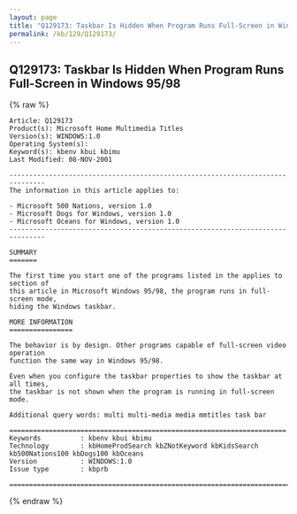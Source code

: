 ```yaml
---
layout: page
title: "Q129173: Taskbar Is Hidden When Program Runs Full-Screen in Windows 95/98"
permalink: /kb/129/Q129173/
---
```


## Q129173: Taskbar Is Hidden When Program Runs Full-Screen in Windows 95/98

{% raw %}

	Article: Q129173
	Product(s): Microsoft Home Multimedia Titles
	Version(s): WINDOWS:1.0
	Operating System(s): 
	Keyword(s): kbenv kbui kbimu
	Last Modified: 08-NOV-2001
	
	-------------------------------------------------------------------------------
	The information in this article applies to:
	
	- Microsoft 500 Nations, version 1.0 
	- Microsoft Dogs for Windows, version 1.0 
	- Microsoft Oceans for Windows, version 1.0 
	-------------------------------------------------------------------------------
	
	SUMMARY
	=======
	
	The first time you start one of the programs listed in the applies to section of
	this article in Microsoft Windows 95/98, the program runs in full-screen mode,
	hiding the Windows taskbar.
	
	MORE INFORMATION
	================
	
	The behavior is by design. Other programs capable of full-screen video operation
	function the same way in Windows 95/98.
	
	Even when you configure the taskbar properties to show the taskbar at all times,
	the taskbar is not shown when the program is running in full-screen mode.
	
	Additional query words: multi multi-media media mmtitles task bar
	
	======================================================================
	Keywords          : kbenv kbui kbimu 
	Technology        : kbHomeProdSearch kbZNotKeyword kbKidsSearch kb500Nations100 kbDogs100 kbOceans
	Version           : WINDOWS:1.0
	Issue type        : kbprb
	
	=============================================================================
	

{% endraw %}
